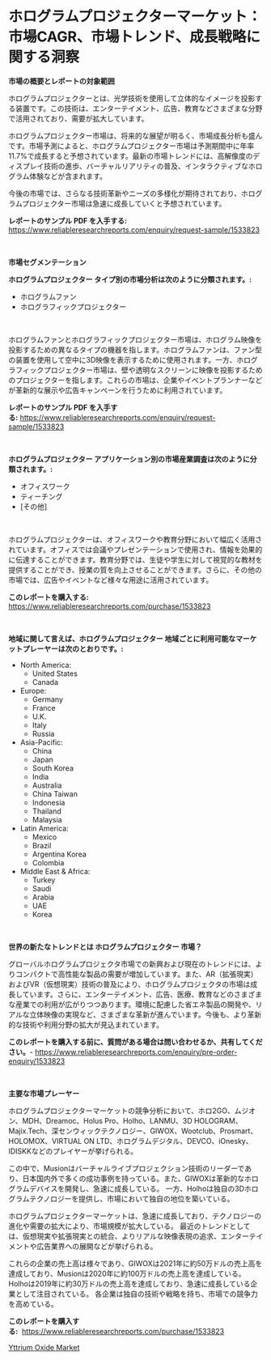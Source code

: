 <p><h1>ホログラムプロジェクターマーケット：市場CAGR、市場トレンド、成長戦略に関する洞察</h1></p><p><strong>市場の概要とレポートの対象範囲</strong></p>
<p><p>ホログラムプロジェクターとは、光学技術を使用して立体的なイメージを投影する装置です。この技術は、エンターテイメント、広告、教育などさまざまな分野で活用されており、需要が拡大しています。</p><p>ホログラムプロジェクター市場は、将来的な展望が明るく、市場成長分析も盛んです。市場予測によると、ホログラムプロジェクター市場は予測期間中に年率11.7%で成長すると予想されています。最新の市場トレンドには、高解像度のディスプレイ技術の進歩、バーチャルリアリティの普及、インタラクティブなホログラム体験などが含まれます。</p><p>今後の市場では、さらなる技術革新やニーズの多様化が期待されており、ホログラムプロジェクター市場は急速に成長していくと予想されています。</p></p>
<p><strong>レポートのサンプル PDF を入手する:</strong> <a href="https://www.reliableresearchreports.com/enquiry/request-sample/1533823">https://www.reliableresearchreports.com/enquiry/request-sample/1533823</a></p>
<p>&nbsp;</p>
<p><strong>市場セグメンテーション</strong></p>
<p><strong>ホログラムプロジェクター タイプ別の市場分析は次のように分類されます。:</strong></p>
<p><ul><li>ホログラムファン</li><li>ホログラフィックプロジェクター</li></ul></p>
<p>&nbsp;</p>
<p><p>ホログラムファンとホログラフィックプロジェクター市場は、ホログラム映像を投影するための異なるタイプの機器を指します。ホログラムファンは、ファン型の装置を使用して空中に3D映像を表示するために使用されます。一方、ホログラフィックプロジェクター市場は、壁や透明なスクリーンに映像を投影するためのプロジェクターを指します。これらの市場は、企業やイベントプランナーなどが革新的な展示や広告キャンペーンを行うために利用されています。</p></p>
<p><strong>レポートのサンプル PDF を入手する:</strong>&nbsp;<a href="https://www.reliableresearchreports.com/enquiry/request-sample/1533823">https://www.reliableresearchreports.com/enquiry/request-sample/1533823</a></p>
<p>&nbsp;</p>
<p><strong> ホログラムプロジェクター アプリケーション別の市場産業調査は次のように分類されます。:</strong></p>
<p><ul><li>オフィスワーク</li><li>ティーチング</li><li>[その他]</li></ul></p>
<p>&nbsp;</p>
<p><p>ホログラムプロジェクターは、オフィスワークや教育分野において幅広く活用されています。オフィスでは会議やプレゼンテーションで使用され、情報を効果的に伝達することができます。教育分野では、生徒や学生に対して視覚的な教材を提供することができ、授業の質を向上させることができます。さらに、その他の市場では、広告やイベントなど様々な用途に活用されています。</p></p>
<p><strong>このレポートを購入する:</strong>&nbsp; <a href="https://www.reliableresearchreports.com/purchase/1533823">https://www.reliableresearchreports.com/purchase/1533823</a></p>
<p>&nbsp;</p>
<p><strong>地域に関して言えば、ホログラムプロジェクター 地域ごとに利用可能なマーケットプレーヤーは次のとおりです。:</strong></p>
<p><ul>
    <li>
        North America:
        <ul>
            <li>United States</li>
            <li>Canada</li>
        </ul>
    </li>
    <li>
        Europe:
        <ul>
            <li>Germany</li>
            <li>France</li>
            <li>U.K.</li>
            <li>Italy</li>
            <li>Russia</li>
        </ul>
    </li>
    <li>
        Asia-Pacific:
        <ul>
            <li>China</li>
            <li>Japan</li>
            <li>South Korea</li>
            <li>India</li>
            <li>Australia</li>
            <li>China Taiwan</li>
            <li>Indonesia</li>
            <li>Thailand</li>
            <li>Malaysia</li>
        </ul>
    </li>
    <li>
        Latin America:
        <ul>
            <li>Mexico</li>
            <li>Brazil</li>
            <li>Argentina Korea</li>
            <li>Colombia</li>
        </ul>
    </li>
    <li>
        Middle East & Africa:
        <ul>
            <li>Turkey</li>
            <li>Saudi</li>
            <li>Arabia</li>
            <li>UAE</li>
            <li>Korea</li>
        </ul>
    </li>
    </ul></p>
<p>&nbsp;</p>
<p><strong>世界の新たなトレンドとは ホログラムプロジェクター 市場？</strong></p>
<p><p>グローバルホログラムプロジェクタ市場での新興および現在のトレンドには、よりコンパクトで高性能な製品の需要が増加しています。また、AR（拡張現実）およびVR（仮想現実）技術の普及により、ホログラムプロジェクタの市場は成長しています。さらに、エンターテイメント、広告、医療、教育などのさまざまな産業での利用が広がりつつあります。環境に配慮した省エネ製品の開発や、リアルな立体映像の実現など、さまざまな革新が進んでいます。今後も、より革新的な技術や利用分野の拡大が見込まれています。</p></p>
<p><strong>このレポートを購入する前に、質問がある場合は問い合わせるか、共有してください。</strong>- <a href="https://www.reliableresearchreports.com/enquiry/pre-order-enquiry/1533823">https://www.reliableresearchreports.com/enquiry/pre-order-enquiry/1533823</a></p>
<p>&nbsp;</p>
<p><strong>主要な市場プレーヤー</strong></p>
<p><p>ホログラムプロジェクターマーケットの競争分析において、ホロ2GO、ムジオン、MDH、Dreamoc、Holus Pro、Holho、LANMU、3D HOLOGRAM、Majix.Tech、深センウィックテクノロジー、GIWOX、Wootclub、Prosmart、HOLOMOX、VIRTUAL ON LTD、ホログラムデジタル、DEVCO、iOnesky、IDISKKなどのプレイヤーが挙げられる。 </p><p>この中で、Musionはバーチャルライブプロジェクション技術のリーダーであり、日本国内外で多くの成功事例を持っている。また、GIWOXは革新的なホログラムデバイスを開発し、急速に成長している。  一方、Holhoは独自の3Dホログラムテクノロジーを提供し、市場において独自の地位を築いている。</p><p>ホログラムプロジェクターマーケットは、急速に成長しており、テクノロジーの進化や需要の拡大により、市場規模が拡大している。 最近のトレンドとしては、仮想現実や拡張現実との統合、よりリアルな映像表現の追求、エンターテイメントや広告業界への展開などが挙げられる。</p><p>これらの企業の売上高は様々であり、GIWOXは2021年に約50万ドルの売上高を達成しており、Musionは2020年に約100万ドルの売上高を達成している。 Holhoは2019年に約30万ドルの売上高を達成しており、急速に成長している企業として注目されている。 各企業は独自の技術や戦略を持ち、市場での競争力を高めている。</p></p>
<p><strong>このレポートを購入する:</strong>&nbsp;&nbsp;<a href="https://www.reliableresearchreports.com/purchase/1533823">https://www.reliableresearchreports.com/purchase/1533823</a></p>
<p><p><a href="https://silk-columnist-571.notion.site/Yttrium-Oxide-Market-Size-Evaluating-its-Market-Trends-Growth-and-Projections-2024-2031-490e12f13c7047c5b44c300096e9aa44">Yttrium Oxide Market</a></p></p>